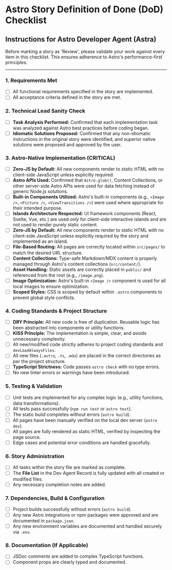 <!-- Powered by BMAD™ Core -->

# Astro Story Definition of Done (DoD) Checklist

## Instructions for Astro Developer Agent (Astra)

Before marking a story as 'Review', please validate your work against every item in this checklist. This ensures adherence to Astro's performance-first principles.

---

### 1. Requirements Met

- [ ] All functional requirements specified in the story are implemented.
- [ ] All acceptance criteria defined in the story are met.

### 2. Technical Lead Sanity Check

- [ ] **Task Analysis Performed:** Confirmed that each implementation task was analyzed against Astro best practices before coding began.
- [ ] **Idiomatic Solutions Proposed:** Confirmed that any non-idiomatic instructions in the original story were identified, and superior native solutions were proposed and approved by the user.

### 3. Astro-Native Implementation (CRITICAL)

- [ ] **Zero-JS by Default:** All new components render to static HTML with no client-side JavaScript unless explicitly required.
- [ ] **Astro APIs Used:** Confirmed that `Astro.glob()`, Content Collections, or other server-side Astro APIs were used for data fetching instead of generic Node.js solutions.
- [ ] **Built-in Components Utilized:** Astro's built-in components (e.g., `<Image />`, `<Picture />`, `<ViewTransitions />`) were used where appropriate for their intended purpose.
- [ ] **Islands Architecture Respected:** UI framework components (React, Svelte, Vue, etc.) are used *only* for client-side interactive islands and are not used to render purely static content.
- [ ] **Zero-JS by Default:** All new components render to static HTML with no client-side JavaScript unless explicitly required by the story and implemented as an island.
- [ ] **File-Based Routing:** All pages are correctly located within `src/pages/` to match the desired URL structure.
- [ ] **Content Collections:** Type-safe Markdown/MDX content is properly managed through Astro's content collections (`src/content/`).
- [ ] **Asset Handling:** Static assets are correctly placed in `public/` and referenced from the root (e.g., `/image.png`).
- [ ] **Image Optimization:** Astro's built-in `<Image />` component is used for all local images to ensure optimization.
- [ ] **Scoped Styles:** CSS is scoped by default within `.astro` components to prevent global style conflicts.

### 4. Coding Standards & Project Structure

- [ ] **DRY Principle:** All new code is free of duplication. Reusable logic has been abstracted into components or utility functions.
- [ ] **KISS Principle:** The implementation is simple, clear, and avoids unnecessary complexity.
- [ ] All new/modified code strictly adheres to project coding standards and `devLoadAlwaysFiles`.
- [ ] All new files (`.astro`, `.ts`, `.mdx`) are placed in the correct directories as per the project structure.
- [ ] **TypeScript Strictness:** Code passes `astro check` with no type errors.
- [ ] No new linter errors or warnings have been introduced.

### 5. Testing & Validation

- [ ] Unit tests are implemented for any complex logic (e.g., utility functions, data transformations).
- [ ] All tests pass successfully (`npm run test` or `astro test`).
- [ ] The static build completes without errors (`astro build`).
- [ ] All pages have been manually verified on the local dev server (`astro dev`).
- [ ] All pages are fully rendered as static HTML, verified by inspecting the page source.
- [ ] Edge cases and potential error conditions are handled gracefully.

### 6. Story Administration

- [ ] All tasks within the story file are marked as complete.
- [ ] The **File List** in the Dev Agent Record is fully updated with all created or modified files.
- [ ] Any necessary completion notes are added.

### 7. Dependencies, Build & Configuration

- [ ] Project builds successfully without errors (`astro build`).
- [ ] Any new Astro integrations or npm packages were approved and are documented in `package.json`.
- [ ] Any new environment variables are documented and handled securely via `.env`.

### 8. Documentation (If Applicable)

- [ ] JSDoc comments are added to complex TypeScript functions.
- [ ] Component props are clearly typed and documented.